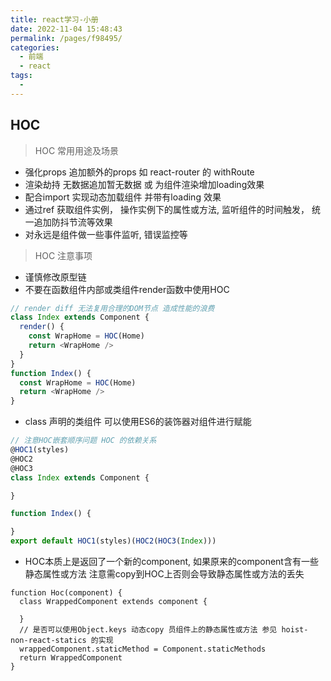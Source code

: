 ```yaml
---
title: react学习-小册
date: 2022-11-04 15:48:43
permalink: /pages/f98495/
categories:
  - 前端
  - react
tags:
  -
---
```


## HOC

> HOC 常用用途及场景

* 强化props 追加额外的props 如 react-router 的 withRoute
* 渲染劫持 无数据追加暂无数据 或 为组件渲染增加loading效果
* 配合import 实现动态加载组件 并带有loading 效果
* 通过ref 获取组件实例， 操作实例下的属性或方法, 监听组件的时间触发， 统一追加防抖节流等效果
* 对永远是组件做一些事件监听, 错误监控等

> HOC 注意事项

* 谨慎修改原型链
* 不要在函数组件内部或类组件render函数中使用HOC

```javascript
// render diff 无法复用合理的DOM节点 造成性能的浪费
class Index extends Component {
  render() {
    const WrapHome = HOC(Home)
    return <WrapHome />
  }
}
function Index() {
  const WrapHome = HOC(Home)
  return <WrapHome />
}
```

* class 声明的类组件 可以使用ES6的装饰器对组件进行赋能 

```javascript
// 注意HOC嵌套顺序问题 HOC 的依赖关系
@HOC1(styles)
@HOC2
@HOC3
class Index extends Component {

}

function Index() {

}
export default HOC1(styles)(HOC2(HOC3(Index)))
```

* HOC本质上是返回了一个新的component, 如果原来的component含有一些静态属性或方法 注意需copy到HOC上否则会导致静态属性或方法的丢失

```javscript
function Hoc(component) {
  class WrappedComponent extends component {

  }
  // 是否可以使用Object.keys 动态copy 员组件上的静态属性或方法 参见 hoist-non-react-statics 的实现
  wrappedComponent.staticMethod = Component.staticMethods
  return WrappedComponent
}
```